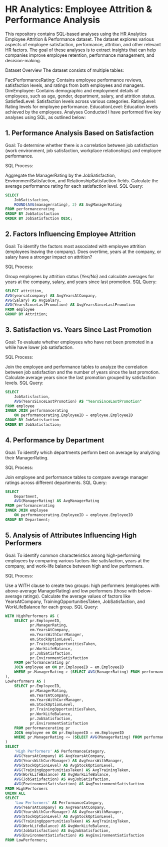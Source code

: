 # HR Analytics: Employee Attrition & Performance Analysis
This repository contains SQL-based analyses using the HR Analytics Employee Attrition & Performance dataset. The dataset explores various aspects of employee satisfaction, performance, attrition, and other relevant HR factors. The goal of these analyses is to extract insights that can help companies improve employee retention, performance management, and decision-making.

Dataset Overview
The dataset consists of multiple tables:

FactPerformanceRating: Contains employee performance reviews, satisfaction levels, and ratings from both employees and managers.
DimEmployee: Contains demographic and employment details of employees, such as age, gender, department, salary, and attrition status.
SatisfiedLevel: Satisfaction levels across various categories.
RatingLevel: Rating levels for employee performance.
EducationLevel: Education levels achieved by the employees.
Analyses Conducted
I have performed five key analyses using SQL, as outlined below:

## 1. Performance Analysis Based on Satisfaction
Goal: To determine whether there is a correlation between job satisfaction (work environment, job satisfaction, workplace relationships) and employee performance.

SQL Process:

Aggregate the ManagerRating by the JobSatisfaction, EnvironmentSatisfaction, and RelationshipSatisfaction fields.
Calculate the average performance rating for each satisfaction level.
SQL Query:

```sql
SELECT 
	JobSatisfaction,
	ROUND(AVG(managerrating), 2) AS AvgManagerRating
FROM performancerating
GROUP BY JobSatisfaction
ORDER BY JobSatisfaction DESC;
```

## 2. Factors Influencing Employee Attrition
Goal: To identify the factors most associated with employee attrition (employees leaving the company). Does overtime, years at the company, or salary have a stronger impact on attrition?

SQL Process:

Group employees by attrition status (Yes/No) and calculate averages for years at the company, salary, and years since last promotion.
SQL Query:

```sql
SELECT attrition, 
AVG(yearsatcompany) AS AvgYearsAtCompany, 
AVG(Salary) AS AvgSalary, 
AVG(YearsSinceLastPromotion) AS AvgYearsSinceLastPromotion
FROM employee
GROUP BY Attrition;
```
## 3. Satisfaction vs. Years Since Last Promotion
Goal: To evaluate whether employees who have not been promoted in a while have lower job satisfaction.

SQL Process:

Join the employee and performance tables to analyze the correlation between job satisfaction and the number of years since the last promotion.
Calculate average years since the last promotion grouped by satisfaction levels.
SQL Query:
```sql
SELECT 
	JobSatisfaction,
	AVG(YearsSinceLastPromotion) AS "YearsSinceLastPromotion"
FROM employee
INNER JOIN performancerating
	ON performancerating.EmployeeID = employee.EmployeeID
GROUP BY JobSatisfaction
ORDER BY JobSatisfaction;
```
## 4. Performance by Department
Goal: To identify which departments perform best on average by analyzing their ManagerRating.

SQL Process:

Join employee and performance tables to compare average manager ratings across different departments.
SQL Query:
```sql
SELECT 
	Department,
	AVG(ManagerRating) AS AvgManagerRating
FROM performancerating
INNER JOIN employee
	ON performancerating.EmployeeID = employee.EmployeeID
GROUP BY Department;
```

## 5. Analysis of Attributes Influencing High Performers
Goal: To identify common characteristics among high-performing employees by comparing various factors like satisfaction, years at the company, and work-life balance between high and low performers.

SQL Process:

Use a WITH clause to create two groups: high performers (employees with above-average ManagerRating) and low performers (those with below-average ratings).
Calculate the average values of factors like YearsAtCompany, TrainingOpportunitiesTaken, JobSatisfaction, and WorkLifeBalance for each group.
SQL Query:
```sql
WITH HighPerformers AS (
    SELECT pr.EmployeeID, 
           pr.ManagerRating, 
           em.YearsAtCompany, 
           em.YearsWithCurrManager, 
           em.StockOptionLevel, 
           pr.TrainingOpportunitiesTaken, 
           pr.WorkLifeBalance, 
           pr.JobSatisfaction, 
           pr.EnvironmentSatisfaction
    FROM performancerating pr
    JOIN employee em ON pr.EmployeeID = em.EmployeeID
    WHERE pr.ManagerRating > (SELECT AVG(ManagerRating) FROM performancerating)
), 
LowPerformers AS (
    SELECT pr.EmployeeID, 
           pr.ManagerRating, 
           em.YearsAtCompany, 
           em.YearsWithCurrManager, 
           em.StockOptionLevel, 
           pr.TrainingOpportunitiesTaken, 
           pr.WorkLifeBalance, 
           pr.JobSatisfaction, 
           pr.EnvironmentSatisfaction
    FROM performancerating pr
    JOIN employee em ON pr.EmployeeID = em.EmployeeID
    WHERE pr.ManagerRating <= (SELECT AVG(ManagerRating) FROM performancerating)
)
SELECT 
    'High Performers' AS PerformanceCategory,
    AVG(YearsAtCompany) AS AvgYearsAtCompany,
    AVG(YearsWithCurrManager) AS AvgYearsWithManager,
    AVG(StockOptionLevel) AS AvgStockOptionLevel,
    AVG(TrainingOpportunitiesTaken) AS AvgTrainingTaken,
    AVG(WorkLifeBalance) AS AvgWorkLifeBalance,
    AVG(JobSatisfaction) AS AvgJobSatisfaction,
    AVG(EnvironmentSatisfaction) AS AvgEnvironmentSatisfaction
FROM HighPerformers
UNION ALL
SELECT 
    'Low Performers' AS PerformanceCategory,
    AVG(YearsAtCompany) AS AvgYearsAtCompany,
    AVG(YearsWithCurrManager) AS AvgYearsWithManager,
    AVG(StockOptionLevel) AS AvgStockOptionLevel,
    AVG(TrainingOpportunitiesTaken) AS AvgTrainingTaken,
    AVG(WorkLifeBalance) AS AvgWorkLifeBalance,
    AVG(JobSatisfaction) AS AvgJobSatisfaction,
    AVG(EnvironmentSatisfaction) AS AvgEnvironmentSatisfaction
FROM LowPerformers;
```
